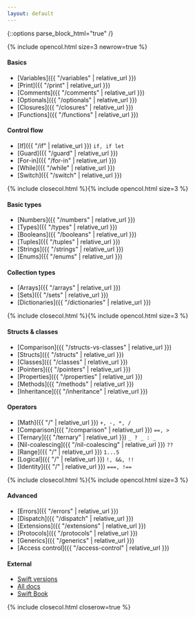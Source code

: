 ```yaml
---
layout: default
---
```

{::options parse_block_html="true" /}

{% include opencol.html size=3 newrow=true %}

#### Basics

* [Variables]({{ "/variables" | relative_url }})
* [Print]({{ "/print" | relative_url }})
* [Comments]({{ "/comments" | relative_url }})
* [Optionals]({{ "/optionals" | relative_url }})
* [Closures]({{ "/closures" | relative_url }})
* [Functions]({{ "/functions" | relative_url }})

#### Control flow

* [If]({{ "/if" | relative_url }}) `if, if let`
* [Guard]({{ "/guard" | relative_url }})
* [For-in]({{ "/for-in" | relative_url }})
* [While]({{ "/while" | relative_url }})
* [Switch]({{ "/switch" | relative_url }})

{% include closecol.html %}{% include opencol.html size=3 %}

#### Basic types

* [Numbers]({{ "/numbers" | relative_url }})
* [Types]({{ "/types" | relative_url }})
* [Booleans]({{ "/booleans" | relative_url }})
* [Tuples]({{ "/tuples" | relative_url }})
* [Strings]({{ "/strings" | relative_url }})
* [Enums]({{ "/enums" | relative_url }})

#### Collection types

* [Arrays]({{ "/arrays" | relative_url }})
* [Sets]({{ "/sets" | relative_url }})
* [Dictionaries]({{ "/dictionaries" | relative_url }})

{% include closecol.html %}{% include opencol.html size=3 %}

#### Structs & classes

* [Comparison]({{ "/structs-vs-classes" | relative_url }})
* [Structs]({{ "/structs" | relative_url }})
* [Classes]({{ "/classes" | relative_url }})
* [Pointers]({{ "/pointers" | relative_url }})
* [Properties]({{ "/properties" | relative_url }})
* [Methods]({{ "/methods" | relative_url }})
* [Inheritance]({{ "/inheritance" | relative_url }})

#### Operators

* [Math]({{ "/" | relative_url }}) `+, -, *, /`
* [Comparison]({{ "/comparison" | relative_url }}) `==, >`
* [Ternary]({{ "/ternary" | relative_url }}) `_ ? _ : _`
* [Nil-coalescing]({{ "/nil-coalescing" | relative_url }}) `??`
* [Range]({{ "/" | relative_url }}) `1...5`
* [Logical]({{ "/" | relative_url }}) `!, &&, !!`
* [Identity]({{ "/" | relative_url }}) `===, !==`

{% include closecol.html %}{% include opencol.html size=3 %}

#### Advanced

* [Errors]({{ "/errors" | relative_url }})
* [Dispatch]({{ "/dispatch" | relative_url }})
* [Extensions]({{ "/extensions" | relative_url }})
* [Protocols]({{ "/protocols" | relative_url }})
* [Generics]({{ "/generics" | relative_url }})
* [Access control]({{ "/access-control" | relative_url }})

#### External

* [Swift versions](https://iosref.com/swift/)
* [All docs](https://swift.org/documentation/)
* [Swift Book](https://docs.swift.org/swift-book/LanguageGuide/TheBasics.html)

{% include closecol.html closerow=true %}